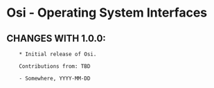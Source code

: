 # Osi - Operating System Interfaces

## CHANGES WITH 1.0.0:

        * Initial release of Osi.

        Contributions from: TBD

        - Somewhere, YYYY-MM-DD
